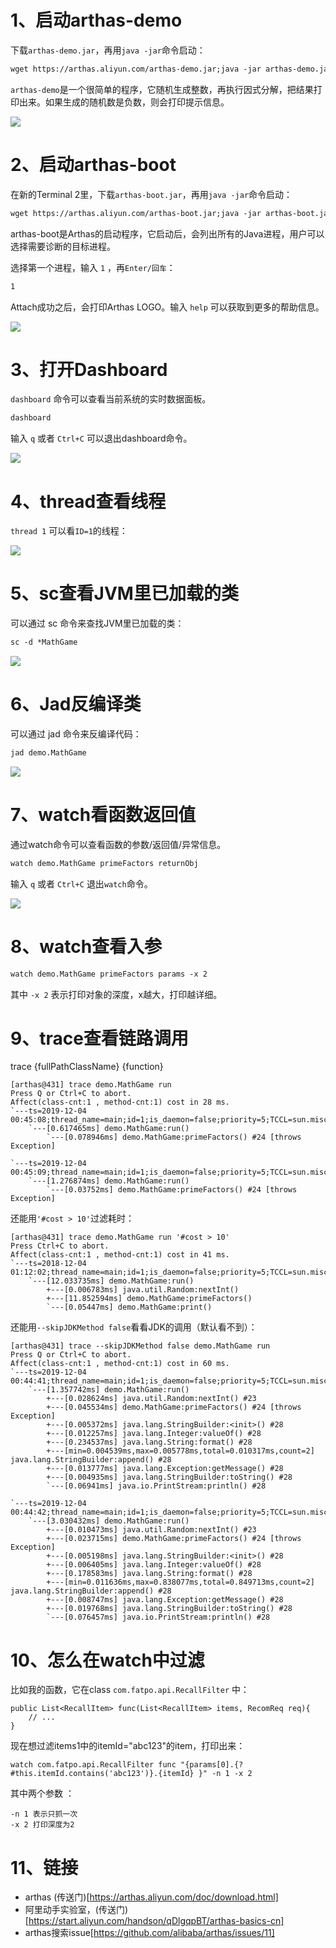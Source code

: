 # 1、启动arthas-demo
下载`arthas-demo.jar`，再用`java -jar`命令启动：
```dtd
wget https://arthas.aliyun.com/arthas-demo.jar;java -jar arthas-demo.jar
```
`arthas-demo`是一个很简单的程序，它随机生成整数，再执行因式分解，把结果打印出来。如果生成的随机数是负数，则会打印提示信息。

![](.阿里arthas工具初探_images/2c412ab4.png)

# 2、启动arthas-boot
在新的Terminal 2里，下载`arthas-boot.jar`，再用`java -jar`命令启动：
```dtd
wget https://arthas.aliyun.com/arthas-boot.jar;java -jar arthas-boot.jar
```
arthas-boot是Arthas的启动程序，它启动后，会列出所有的Java进程，用户可以选择需要诊断的目标进程。

选择第一个进程，输入 `1` ，再`Enter/回车`：
```dtd
1
```
Attach成功之后，会打印Arthas LOGO。输入 `help` 可以获取到更多的帮助信息。

![](.阿里arthas工具初探_images/ceb0ee01.png)

# 3、打开Dashboard
`dashboard` 命令可以查看当前系统的实时数据面板。
```dtd
dashboard
```
输入 `q` 或者 `Ctrl+C` 可以退出dashboard命令。

![](.阿里arthas工具初探_images/725705f4.png)

# 4、thread查看线程
`thread 1` 可以看`ID=1`的线程：

![](.阿里arthas工具初探_images/82d9ebc9.png)

# 5、sc查看JVM里已加载的类
可以通过 sc 命令来查找JVM里已加载的类：
```dtd
sc -d *MathGame
```

![](.阿里arthas工具初探_images/097b2c26.png)

# 6、Jad反编译类

可以通过 jad 命令来反编译代码：
```dtd
jad demo.MathGame
```

![](.阿里arthas工具初探_images/abe1bb5e.png)

# 7、watch看函数返回值
通过watch命令可以查看函数的参数/返回值/异常信息。
```dtd
watch demo.MathGame primeFactors returnObj
```
输入 `q` 或者 `Ctrl+C` 退出`watch`命令。

![](.阿里arthas工具初探_images/920aacb7.png)

# 8、watch查看入参
```dtd
watch demo.MathGame primeFactors params -x 2
```

其中 `-x 2` 表示打印对象的深度，x越大，打印越详细。

# 9、trace查看链路调用
trace {fullPathClassName} {function}
```
[arthas@431] trace demo.MathGame run
Press Q or Ctrl+C to abort.
Affect(class-cnt:1 , method-cnt:1) cost in 28 ms.
`---ts=2019-12-04 00:45:08;thread_name=main;id=1;is_daemon=false;priority=5;TCCL=sun.misc.Launcher$AppClassLoader@3d4eac69
    `---[0.617465ms] demo.MathGame:run()
        `---[0.078946ms] demo.MathGame:primeFactors() #24 [throws Exception]
 
`---ts=2019-12-04 00:45:09;thread_name=main;id=1;is_daemon=false;priority=5;TCCL=sun.misc.Launcher$AppClassLoader@3d4eac69
    `---[1.276874ms] demo.MathGame:run()
        `---[0.03752ms] demo.MathGame:primeFactors() #24 [throws Exception]
```
还能用`'#cost > 10'`过滤耗时：
```
[arthas@431] trace demo.MathGame run '#cost > 10'
Press Ctrl+C to abort.
Affect(class-cnt:1 , method-cnt:1) cost in 41 ms.
`---ts=2018-12-04 01:12:02;thread_name=main;id=1;is_daemon=false;priority=5;TCCL=sun.misc.Launcher$AppClassLoader@3d4eac69
    `---[12.033735ms] demo.MathGame:run()
        +---[0.006783ms] java.util.Random:nextInt()
        +---[11.852594ms] demo.MathGame:primeFactors()
        `---[0.05447ms] demo.MathGame:print()
```
还能用`--skipJDKMethod false`看看JDK的调用（默认看不到）：
```
[arthas@431] trace --skipJDKMethod false demo.MathGame run
Press Q or Ctrl+C to abort.
Affect(class-cnt:1 , method-cnt:1) cost in 60 ms.
`---ts=2019-12-04 00:44:41;thread_name=main;id=1;is_daemon=false;priority=5;TCCL=sun.misc.Launcher$AppClassLoader@3d4eac69
    `---[1.357742ms] demo.MathGame:run()
        +---[0.028624ms] java.util.Random:nextInt() #23
        +---[0.045534ms] demo.MathGame:primeFactors() #24 [throws Exception]
        +---[0.005372ms] java.lang.StringBuilder:<init>() #28
        +---[0.012257ms] java.lang.Integer:valueOf() #28
        +---[0.234537ms] java.lang.String:format() #28
        +---[min=0.004539ms,max=0.005778ms,total=0.010317ms,count=2] java.lang.StringBuilder:append() #28
        +---[0.013777ms] java.lang.Exception:getMessage() #28
        +---[0.004935ms] java.lang.StringBuilder:toString() #28
        `---[0.06941ms] java.io.PrintStream:println() #28
 
`---ts=2019-12-04 00:44:42;thread_name=main;id=1;is_daemon=false;priority=5;TCCL=sun.misc.Launcher$AppClassLoader@3d4eac69
    `---[3.030432ms] demo.MathGame:run()
        +---[0.010473ms] java.util.Random:nextInt() #23
        +---[0.023715ms] demo.MathGame:primeFactors() #24 [throws Exception]
        +---[0.005198ms] java.lang.StringBuilder:<init>() #28
        +---[0.006405ms] java.lang.Integer:valueOf() #28
        +---[0.178583ms] java.lang.String:format() #28
        +---[min=0.011636ms,max=0.838077ms,total=0.849713ms,count=2] java.lang.StringBuilder:append() #28
        +---[0.008747ms] java.lang.Exception:getMessage() #28
        +---[0.019768ms] java.lang.StringBuilder:toString() #28
        `---[0.076457ms] java.io.PrintStream:println() #28
```

# 10、怎么在watch中过滤
比如我的函数，它在class `com.fatpo.api.RecallFilter` 中：
```
public List<RecallItem> func(List<RecallItem> items, RecomReq req){
    // ...
}
```
现在想过滤items1中的itemId="abc123"的item，打印出来：
```
watch com.fatpo.api.RecallFilter func "{params[0].{? #this.itemId.contains('abc123')}.{itemId} }" -n 1 -x 2
```
其中两个参数 ：
```
-n 1 表示只抓一次
-x 2 打印深度为2
```

# 11、链接
* arthas (传送门)[https://arthas.aliyun.com/doc/download.html]
* 阿里动手实验室，(传送门)[https://start.aliyun.com/handson/qDlgqpBT/arthas-basics-cn]
* arthas搜索issue[https://github.com/alibaba/arthas/issues/11]
